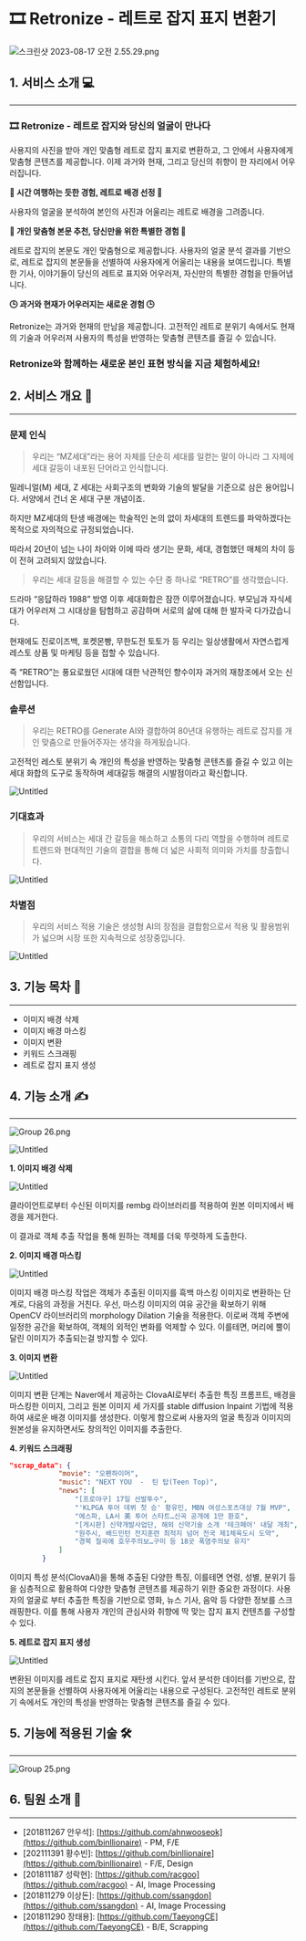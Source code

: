 # 🎞️ **Retronize - 레트로 잡지 표지 변환기**

![스크린샷 2023-08-17 오전 2.55.29.png](%E1%84%8C%E1%85%A6%E1%84%86%E1%85%A9%E1%86%A8%20%E1%84%8B%E1%85%A5%E1%86%B9%E1%84%8B%E1%85%B3%E1%86%B7%20a96bc34cd7db48d099331d35c513f519/%25E1%2584%2589%25E1%2585%25B3%25E1%2584%258F%25E1%2585%25B3%25E1%2584%2585%25E1%2585%25B5%25E1%2586%25AB%25E1%2584%2589%25E1%2585%25A3%25E1%2586%25BA_2023-08-17_%25E1%2584%258B%25E1%2585%25A9%25E1%2584%258C%25E1%2585%25A5%25E1%2586%25AB_2.55.29.png)

## 1. 서비스 소개 💻

---

### 🎞️ **Retronize - 레트로 잡지와 당신의 얼굴이 만나다**

사용지의 사진을 받아 개인 맞춤형 레트로 잡지 표지로 변환하고, 그 안에서 사용자에게 맞춤형 콘텐츠를 제공합니다. 이제 과거와 현재, 그리고 당신의 취향이 한 자리에서 어우러집니다.

**🌟 시간 여행하는 듯한 경험, 레트로 배경 선정 🌟**

사용자의 얼굴을 분석하여 본인의 사진과 어울리는 레트로 배경을 그려줍니다.

**📰 개인 맞춤형 본문 추천, 당신만을 위한 특별한 경험 📰**

레트로 잡지의 본문도 개인 맞춤형으로 제공합니다. 사용자의 얼굴 분석 결과를 기반으로, 레트로 잡지의 본문들을 선별하여 사용자에게 어울리는 내용을 보여드립니다. 특별한 기사, 이야기들이 당신의 레트로 표지와 어우러져, 자신만의 특별한 경험을 만들어냅니다.

**🕒 과거와 현재가 어우러지는 새로운 경험 🕒**

Retronize는 과거와 현재의 만남을 제공합니다. 고전적인 레트로 분위기 속에서도 현재의 기술과 어우러져 사용자의 특성을 반영하는 맞춤형 콘텐츠를 즐길 수 있습니다.

### **Retronize와 함께하는 새로운 본인** 표현 방식**을 지금 체험하세요!**

## 2. 서비스 개요 👋

---

### 문제 인식

> 우리는 “MZ세대”라는 용어 자체를 단순히 세대를 일컫는 말이 아니라 그 자체에 세대 갈등이 내포된 단어라고 인식합니다.
> 

밀레니얼(M) 세대, Z 세대는 사회구조의 변화와 기술의 발달을 기준으로 삼은 용어입니다. 서양에서 건너 온 세대 구분 개념이죠. 

하지만 MZ세대의 탄생 배경에는 학술적인 논의 없이 차세대의 트렌드를 파악하겠다는 목적으로 자의적으로 규정되었습니다. 

따라서 20년이 넘는 나이 차이와 이에 따라 생기는 문화, 세대, 경험했던 매체의 차이 등이 전혀 고려되지 않았습니다.

> 우리는 세대 갈등을 해결할 수 있는 수단 중 하나로 “RETRO”를 생각했습니다.
> 

드라마 “응답하라 1988” 방영 이후 세대화합은 잠깐 이루어졌습니다. 부모님과 자식세대가 어우러져 그 시대상을 탐험하고 공감하며 서로의 삶에 대해 한 발자국 다가갔습니다.

현재에도 진로이즈백, 포켓몬빵, 무한도전 토토가 등 우리는 일상생활에서 자연스럽게 레스토 상품 및 마케팅 등을 접할 수 있습니다.

즉 “RETRO”는 풍요로웠던 시대에 대한 낙관적인 향수이자 과거의 재창조에서 오는 신선함입니다.

### 솔루션

> 우리는 RETRO를 Generate AI와 결합하여 80년대 유행하는 레트로 잡지를 개인 맞춤으로 만들어주자는 생각을 하게됬습니다.
> 

고전적인 레스토 분위기 속 개인의 특성을 반영하는 맞춤형 콘텐츠를 즐길 수 있고 이는 세대 화합의 도구로 동작하며 세대갈등 해결의 시발점이라고 확신합니다.

![Untitled](%E1%84%8C%E1%85%A6%E1%84%86%E1%85%A9%E1%86%A8%20%E1%84%8B%E1%85%A5%E1%86%B9%E1%84%8B%E1%85%B3%E1%86%B7%20a96bc34cd7db48d099331d35c513f519/Untitled.png)

### 기대효과

> 우리의 서비스는 세대 간 갈등을 해소하고 소통의 다리 역할을 수행하며 레트로 트렌드와 현대적인 기술의 결합을 통해 더 넓은 사회적 의미와 가치를 창출합니다.
> 

![Untitled](%E1%84%8C%E1%85%A6%E1%84%86%E1%85%A9%E1%86%A8%20%E1%84%8B%E1%85%A5%E1%86%B9%E1%84%8B%E1%85%B3%E1%86%B7%20a96bc34cd7db48d099331d35c513f519/Untitled%201.png)

### 차별점

> 우리의 서비스 적용 기술은 생성형 AI의 장점을 결합함으로서 적용 및 활용범위가 넓으며 시장 또한 지속적으로 성장중입니다.
> 

![Untitled](%E1%84%8C%E1%85%A6%E1%84%86%E1%85%A9%E1%86%A8%20%E1%84%8B%E1%85%A5%E1%86%B9%E1%84%8B%E1%85%B3%E1%86%B7%20a96bc34cd7db48d099331d35c513f519/Untitled%202.png)

## 3. 기능 목차 📔

---

- 이미지 배경 삭제
- 이미지 배경 마스킹
- 이미지 변환
- 키워드 스크래핑
- 레트로 잡지 표지 생성

## 4. 기능 소개 ✍️

---

![Group 26.png](%E1%84%8C%E1%85%A6%E1%84%86%E1%85%A9%E1%86%A8%20%E1%84%8B%E1%85%A5%E1%86%B9%E1%84%8B%E1%85%B3%E1%86%B7%20a96bc34cd7db48d099331d35c513f519/Group_26.png)

![Untitled](%E1%84%8C%E1%85%A6%E1%84%86%E1%85%A9%E1%86%A8%20%E1%84%8B%E1%85%A5%E1%86%B9%E1%84%8B%E1%85%B3%E1%86%B7%20a96bc34cd7db48d099331d35c513f519/Untitled%203.png)

**1. 이미지 배경 삭제**

![Untitled](%E1%84%8C%E1%85%A6%E1%84%86%E1%85%A9%E1%86%A8%20%E1%84%8B%E1%85%A5%E1%86%B9%E1%84%8B%E1%85%B3%E1%86%B7%20a96bc34cd7db48d099331d35c513f519/Untitled%204.png)

클라이언트로부터 수신된 이미지를 rembg 라이브러리를 적용하여 원본 이미지에서 배경을 제거한다.

이 결과로 객체 추출 작업을 통해 원하는 객체를 더욱 뚜렷하게 도출한다.

**2. 이미지 배경 마스킹**

![Untitled](%E1%84%8C%E1%85%A6%E1%84%86%E1%85%A9%E1%86%A8%20%E1%84%8B%E1%85%A5%E1%86%B9%E1%84%8B%E1%85%B3%E1%86%B7%20a96bc34cd7db48d099331d35c513f519/Untitled%205.png)

이미지 배경 마스킹 작업은 객체가 추출된 이미지를 흑백 마스킹 이미지로 변환하는 단계로, 다음의 과정을 거친다. 우선, 마스킹 이미지의 여유 공간을 확보하기 위해 OpenCV 라이브러리의 morphology Dilation 기술을 적용한다. 이로써 객체 주변에 일정한 공간을 확보하여, 객체의 외적인 변화를 억제할 수 있다. 이를테면, 머리에 뿔이 달린 이미지가 추출되는걸 방지할 수 있다.

**3. 이미지 변환**

![Untitled](%E1%84%8C%E1%85%A6%E1%84%86%E1%85%A9%E1%86%A8%20%E1%84%8B%E1%85%A5%E1%86%B9%E1%84%8B%E1%85%B3%E1%86%B7%20a96bc34cd7db48d099331d35c513f519/Untitled%206.png)

이미지 변환 단계는 Naver에서 제공하는 ClovaAI로부터 추출한 특징 프롬프트, 배경을 마스킹한 이미지, 그리고 원본 이미지 세 가지를 stable diffusion Inpaint 기법에 적용하여 새로운 배경 이미지를 생성한다. 이렇게 함으로써 사용자의 얼굴 특징과 이미지의 원본성을 유지하면서도 창의적인 이미지를 추출한다.

**4. 키워드 스크래핑**

```json
"scrap_data": {
            "movie": "오펜하이머",
            "music": "NEXT YOU  -  틴 탑(Teen Top)",
            "news": [
                "[프로야구] 17일 선발투수",
                "'KLPGA 투어 데뷔 첫 승' 황유민, MBN 여성스포츠대상 7월 MVP",
                "에스파, LA서 美 투어 스타트…신곡 공개에 1만 환호",
                "[게시판] 신약개발사업단, 해외 신약기술 소개 '테크페어' 내달 개최",
                "원주시, 배드민턴 전지훈련 최적지 넘어 전국 제1체육도시 도약",
                "경북 칠곡에 호우주의보…구미 등 18곳 폭염주의보 유지"
            ]
        }
```

이미지 특성 분석(ClovaAI)을 통해 추출된 다양한 특징, 이를테면 연령, 성별, 분위기 등을 심층적으로 활용하여 다양한 맞춤형 콘텐츠를 제공하기 위한 중요한 과정이다. 사용자의 얼굴로 부터 추출한 특징을 기반으로 영화, 뉴스 기사, 음악 등 다양한  정보를 스크래핑한다. 이를 통해 사용자 개인의 관심사와 취향에 딱 맞는 잡지 표지 컨텐츠를 구성할 수 있다.

**5. 레트로 잡지 표지 생성**

![Untitled](%E1%84%8C%E1%85%A6%E1%84%86%E1%85%A9%E1%86%A8%20%E1%84%8B%E1%85%A5%E1%86%B9%E1%84%8B%E1%85%B3%E1%86%B7%20a96bc34cd7db48d099331d35c513f519/Untitled%207.png)

변환된 이미지를 레트로 잡지 표지로 재탄생 시킨다. 앞서 분석한 데이터를 기반으로, 잡지의 본문들을 선별하여 사용자에게 어울리는 내용으로 구성된다. 고전적인 레트로 분위기 속에서도 개인의 특성을 반영하는 맞춤형 콘텐츠를 즐길 수 있다.

## 5. 기능에 적용된 기술 🛠

---

![Group 25.png](%E1%84%8C%E1%85%A6%E1%84%86%E1%85%A9%E1%86%A8%20%E1%84%8B%E1%85%A5%E1%86%B9%E1%84%8B%E1%85%B3%E1%86%B7%20a96bc34cd7db48d099331d35c513f519/Group_25.png)

## 6. 팀원 소개 👬

---

- [201811267 안우석]: [https://github.com/ahnwooseok](https://github.com/binllionaire) - PM, F/E
- [202111391 황수빈]: [https://github.com/binllionaire](https://github.com/binllionaire) - F/E, Design
- [201811187 성락현]: [https://github.com/racgoo](https://github.com/racgoo) - AI, Image Processing
- [201811279 이상돈]: [https://github.com/ssangdon](https://github.com/ssangdon) - AI, Image Processing
- [201811290 장태용]: [https://github.com/TaeyongCE](https://github.com/TaeyongCE) - B/E, Scrapping
